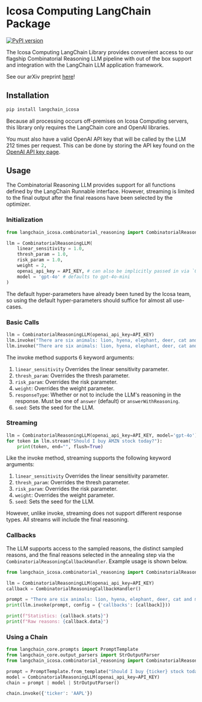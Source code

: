 # Icosa Computing LangChain Package

[![PyPI version](https://img.shields.io/pypi/v/langchain_icosa.svg)](https://pypi.org/project/langchain-icosa/)

The Icosa Computing LangChain Library provides convenient access to our flagship Combinatorial Reasoning LLM pipeline with out of the box support and integration with the LangChain LLM application framework.

See our arXiv preprint [here](https://arxiv.org/pdf/2407.00071v1)!

## Installation

```bash
pip install langchain_icosa
```

Because all processing occurs off-premises on Icosa Computing servers, this library only requires the LangChain core and OpenAI libraries.

You must also have a valid OpenAI API key that will be called by the LLM 212 times per request.
This can be done by storing the API key found on the [OpenAI API key page](https://platform.openai.com/api-keys).

## Usage

The Combinatorial Reasoning LLM provides support for all functions defined by the LangChain Runnable interface. However, streaming is limited to the final output after the final reasons have been selected by the optimizer.

### Initialization
```Python
from langchain_icosa.combinatorial_reasoning import CombinatorialReasoningLLM

llm = CombinatorialReasoningLLM(
    linear_sensitivity = 1.0, 
    thresh_param = 1.0, 
    risk_param = 1.0, 
    weight = 2, 
    openai_api_key = API_KEY, # can also be implicitly passed in via `OPENAI API KEY` environment variable
    model = 'gpt-4o' # defaults to gpt-4o-mini
)
```

The default hyper-parameters have already been tuned by the Icosa team, so using the default hyper-parameters should suffice for almost all use-cases.

### Basic Calls
```Python
llm = CombinatorialReasoningLLM(openai_api_key=API_KEY)
llm.invoke("There are six animals: lion, hyena, elephant, deer, cat and mouse. Separate them to three spaces to minimize conflict.", responseType='answerWithReasoning') # includes reasoning for solution
llm.invoke("There are six animals: lion, hyena, elephant, deer, cat and mouse. Separate them to three spaces to minimize conflict.") # excludes reasoning for solution
```

The invoke method supports 6 keyword arguments:
1. `linear_sensitivity` Overrides the linear sensitivity parameter.
2. `thresh_param`: Overrides the thresh parameter.
3. `risk_param`: Overrides the risk parameter.
4. `weight`: Overrides the weight parameter.
5. `responseType`: Whether or not to include the LLM's reasoning in the response. Must be one of `answer` (default) or `answerWithReasoning`.
6. `seed`: Sets the seed for the LLM.

### Streaming
```Python
llm = CombinatorialReasoningLLM(openai_api_key=API_KEY, model='gpt-4o')
for token in llm.stream("Should I buy AMZN stock today?"):
    print(token, end="", flush=True)
```

Like the invoke method, streaming supports the following keyword arguments:
1. `linear_sensitivity` Overrides the linear sensitivity parameter.
2. `thresh_param`: Overrides the thresh parameter.
3. `risk_param`: Overrides the risk parameter.
4. `weight`: Overrides the weight parameter.
5. `seed`: Sets the seed for the LLM.

However, unlike invoke, streaming does not support different response types. All streams will include the final reasoning.

### Callbacks

The LLM supports access to the sampled reasons, the distinct sampled reasons, and the final reasons selected in the annealing step via the `CombinatorialReasoningCallbackHandler`. Example usage is shown below. 

```Python
from langchain_icosa.combinatorial_reasoning import CombinatorialReasoningLLM, CombinatorialReasoningCallbackHandler

llm = CombinatorialReasoningLLM(openai_api_key=API_KEY)
callback = CombinatorialReasoningCallbackHandler()

prompt = "There are six animals: lion, hyena, elephant, deer, cat and mouse. Separate them to three spaces to minimize conflict."
print(llm.invoke(prompt, config = {'callbacks': [callback]}))

print(f"Statistics: {callback.stats}")
print(f"Raw reasons: {callback.data}")
```

### Using a Chain
```Python
from langchain_core.prompts import PromptTemplate
from langchain_core.output_parsers import StrOutputParser
from langchain_icosa.combinatorial_reasoning import CombinatorialReasoningLLM

prompt = PromptTemplate.from_template("Should I buy {ticker} stock today?")
model = CombinatorialReasoningLLM(openai_api_key=API_KEY)
chain = prompt | model | StrOutputParser()

chain.invoke({'ticker': 'AAPL'})
```